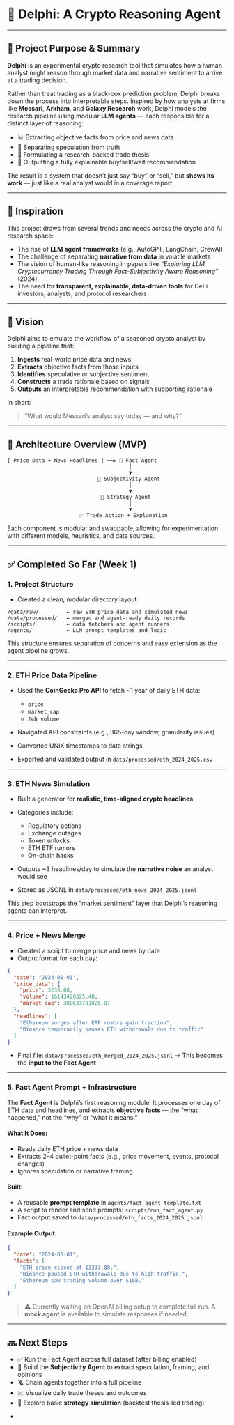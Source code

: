 # 🧠 Delphi: A Crypto Reasoning Agent

---

## 📌 Project Purpose & Summary

**Delphi** is an experimental crypto research tool that simulates how a human analyst might reason through market data and narrative sentiment to arrive at a trading decision.

Rather than treat trading as a black-box prediction problem, Delphi breaks down the process into interpretable steps. Inspired by how analysts at firms like **Messari**, **Arkham**, and **Galaxy Research** work, Delphi models the research pipeline using modular **LLM agents** — each responsible for a distinct layer of reasoning:

* 📊 Extracting objective facts from price and news data
* 🧠 Separating speculation from truth
* 💭 Formulating a research-backed trade thesis
* 🧾 Outputting a fully explainable buy/sell/wait recommendation

The result is a system that doesn’t just say “buy” or “sell,” but **shows its work** — just like a real analyst would in a coverage report.

---

## 🧠 Inspiration

This project draws from several trends and needs across the crypto and AI research space:

* The rise of **LLM agent frameworks** (e.g., AutoGPT, LangChain, CrewAI)
* The challenge of separating **narrative from data** in volatile markets
* The vision of human-like reasoning in papers like
  *“Exploring LLM Cryptocurrency Trading Through Fact-Subjectivity Aware Reasoning”* (2024)
* The need for **transparent, explainable, data-driven tools** for DeFi investors, analysts, and protocol researchers

---

## 🎯 Vision

Delphi aims to emulate the workflow of a seasoned crypto analyst by building a pipeline that:

1. **Ingests** real-world price data and news
2. **Extracts** objective facts from those inputs
3. **Identifies** speculative or subjective sentiment
4. **Constructs** a trade rationale based on signals
5. **Outputs** an interpretable recommendation with supporting rationale

In short:

> “What would Messari’s analyst say today — and why?”

---

## 🧱 Architecture Overview (MVP)

```
[ Price Data + News Headlines ] ──▶ 🧠 Fact Agent
                                       │
                                       ▼
                             🧠 Subjectivity Agent
                                       │
                                       ▼
                              🧠 Strategy Agent
                                       │
                                       ▼
                       ✅ Trade Action + Explanation
```

Each component is modular and swappable, allowing for experimentation with different models, heuristics, and data sources.

---

## ✅ Completed So Far (Week 1)

### 1. Project Structure

* Created a clean, modular directory layout:

```
/data/raw/         ← raw ETH price data and simulated news  
/data/processed/   ← merged and agent-ready daily records  
/scripts/          ← data fetchers and agent runners  
/agents/           ← LLM prompt templates and logic  
```

This structure ensures separation of concerns and easy extension as the agent pipeline grows.

---

### 2. ETH Price Data Pipeline

* Used the **CoinGecko Pro API** to fetch \~1 year of daily ETH data:

  * `price`
  * `market_cap`
  * `24h volume`

* Navigated API constraints (e.g., 365-day window, granularity issues)

* Converted UNIX timestamps to date strings

* Exported and validated output in `data/processed/eth_2024_2025.csv`

---

### 3. ETH News Simulation

* Built a generator for **realistic, time-aligned crypto headlines**

* Categories include:

  * Regulatory actions
  * Exchange outages
  * Token unlocks
  * ETH ETF rumors
  * On-chain hacks

* Outputs \~3 headlines/day to simulate the **narrative noise** an analyst would see

* Stored as JSONL in `data/processed/eth_news_2024_2025.jsonl`

This step bootstraps the "market sentiment" layer that Delphi’s reasoning agents can interpret.

---

### 4. Price + News Merge

* Created a script to merge price and news by date
* Output format for each day:

```json
{
  "date": "2024-08-01",
  "price_data": {
    "price": 3233.08,
    "volume": 16143420325.48,
    "market_cap": 388633791826.87
  },
  "headlines": [
    "Ethereum surges after ETF rumors gain traction",
    "Binance temporarily pauses ETH withdrawals due to traffic"
  ]
}
```

* Final file: `data/processed/eth_merged_2024_2025.jsonl`
  → This becomes the **input to the Fact Agent**

---

### 5. Fact Agent Prompt + Infrastructure

The **Fact Agent** is Delphi’s first reasoning module. It processes one day of ETH data and headlines, and extracts **objective facts** — the “what happened,” not the “why” or “what it means.”

#### What It Does:

* Reads daily ETH price + news data
* Extracts 2–4 bullet-point facts (e.g., price movement, events, protocol changes)
* Ignores speculation or narrative framing

#### Built:

* A reusable **prompt template** in `agents/fact_agent_template.txt`
* A script to render and send prompts: `scripts/run_fact_agent.py`
* Fact output saved to `data/processed/eth_facts_2024_2025.jsonl`

#### Example Output:

```json
{
  "date": "2024-08-01",
  "facts": [
    "ETH price closed at $3233.08.",
    "Binance paused ETH withdrawals due to high traffic.",
    "Ethereum saw trading volume over $16B."
  ]
}
```

> ⚠️ Currently waiting on OpenAI billing setup to complete full run.
> A **mock agent** is available to simulate responses if needed.

---

## 🔜 Next Steps

* ✅ Run the Fact Agent across full dataset (after billing enabled)
* 🧠 Build the **Subjectivity Agent** to extract speculation, framing, and opinions
* 🪜 Chain agents together into a full pipeline
* 📈 Visualize daily trade theses and outcomes
* 🎯 Explore basic **strategy simulation** (backtest thesis-led trading)

-

